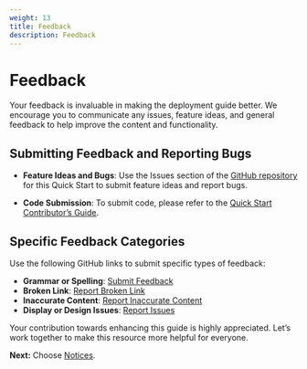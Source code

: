 ```yaml
---
weight: 13
title: Feedback
description: Feedback
---
```


# Feedback

Your feedback is invaluable in making the deployment guide better. We encourage you to communicate any issues, feature ideas, and general feedback to help improve the content and functionality.

## Submitting Feedback and Reporting Bugs

- **Feature Ideas and Bugs**: Use the Issues section of the [GitHub repository](https://public-github-repository-link) for this Quick Start to submit feature ideas and report bugs.

- **Code Submission**: To submit code, please refer to the [Quick Start Contributor’s Guide](https://link-to-reference-guide).

## Specific Feedback Categories

Use the following GitHub links to submit specific types of feedback:

- **Grammar or Spelling**: [Submit Feedback](https://success.cloudcheckr.com/)
- **Broken Link**: [Report Broken Link](https://success.cloudcheckr.com/)
- **Inaccurate Content**: [Report Inaccurate Content](https://success.cloudcheckr.com/)
- **Display or Design Issues**: [Report Issues](https://success.cloudcheckr.com/)

Your contribution towards enhancing this guide is highly appreciated. Let’s work together to make this resource more helpful for everyone.

**Next:** Choose [Notices](/notices/index.html).
